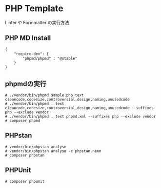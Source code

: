 # PHP Template

Linter や Formmatter の実行方法

## PHP MD Install

```txt ./composer.json
{
    "require-dev": {
        "phpmd/phpmd" : "@stable"
    }
}
```

## phpmdの実行

```shell
# ./vendor/bin/phpmd sample.php text cleancode,codesize,controversial,design,naming,unusedcode
# ./vendor/bin/phpmd . text cleancode,codesize,controversial,design,naming,unusedcode --suffixes php --exclude vendor
# ./vendor/bin/phpmd . text phpmd.xml --suffixes php --exclude vendor
# composer phpmd
```

## PHPstan

```shell
# vendor/bin/phpstan analyse
# vendor/bin/phpstan analyse -c phpstan.neon
# composer phpstan
```


## PHPUnit

```shell
# composer phpunit
```
